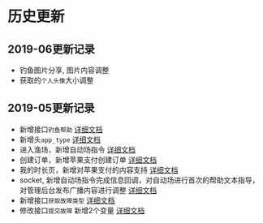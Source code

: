 # 历史更新

## 2019-06更新记录

* 钓鱼图片分享, 图片内容调整
* 获取的`个人头像`大小调整

## 2019-05更新记录

* 新增接口`钓鱼帮助` [详细文档](https://github.com/waitforu/docs/tree/master/fishing/help.md)
* 新增头`app_type` [详细文档](https://github.com/waitforu/docs#app_type)
* 进入渔场，新增自动场指令 [详细文档](https://github.com/waitforu/docs/tree/master/fishing/save.md)
* 创建订单，新增苹果支付创建订单 [详细文档](https://github.com/waitforu/docs/tree/master/orders/save.md)
* 我的时长页，新增对苹果支付的内容支持 [详细文档](https://github.com/waitforu/docs/tree/master/time/index.md)
* socket, 新增自动场指令完成信息回调，对自动场进行首次的帮助文本指导，对管理后台发布广播内容进行调整 [详细文档](https://github.com/waitforu/docs/blob/master/socket.md)
* 新增接口`获取故障类型` [详细文档](https://github.com/waitforu/docs/tree/master/fault/index.md)
* 修改接口`提交故障` 新增2个变量 [详细文档](https://github.com/waitforu/docs/tree/master/fault/save.md)